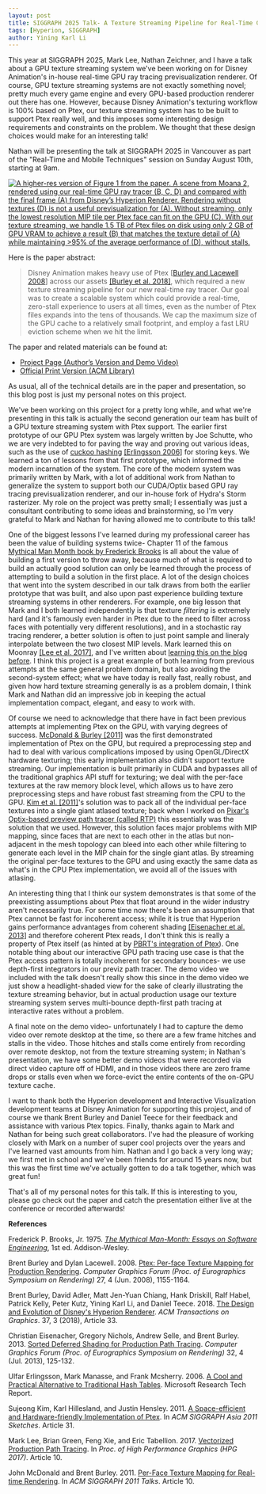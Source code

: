 ```yaml
---
layout: post
title: SIGGRAPH 2025 Talk- A Texture Streaming Pipeline for Real-Time GPU Ray Tracing
tags: [Hyperion, SIGGRAPH]
author: Yining Karl Li
---
```


This year at SIGGRAPH 2025, Mark Lee, Nathan Zeichner, and I have a talk about a GPU texture streaming system we've been working on for Disney Animation's in-house real-time GPU ray tracing previsualization renderer.
Of course, GPU texture streaming systems are not exactly something novel; pretty much every game engine and every GPU-based production renderer out there has one.
However, because Disney Animation's texturing workflow is 100% based on Ptex, our texture streaming system has to be built to support Ptex really well, and this imposes some interesting design requirements and constraints on the problem.
We thought that these design choices would make for an interesting talk!

Nathan will be presenting the talk at SIGGRAPH 2025 in Vancouver as part of the "Real-Time and Mobile Techniques" session on Sunday August 10th, starting at 9am.

[![A higher-res version of Figure 1 from the paper. A scene from Moana 2, rendered using our real-time GPU ray tracer (B, C, D) and compared with the final frame (A) from Disney’s Hyperion Renderer. Rendering without textures (D) is not a useful previsualization for (A). Without streaming, only the lowest resolution MIP tile per Ptex face can fit on the GPU (C). With our texture streaming, we handle 1.5 TB of Ptex files on disk using only 2 GB of GPU VRAM to achieve a result (B) that matches the texture detail of (A) while maintaining >95% of the average performance of (D), without stalls.]({{site.url}}/content/images/2025/Aug/gpuptex/preview/teaser.jpg)]({{site.url}}/content/images/2025/Aug/gpuptex/teaser.png)

Here is the paper abstract:

> Disney Animation makes heavy use of Ptex [[Burley and Lacewell 2008](https://doi.org/10.1111/j.1467-8659.2008.01253.x)] across our assets [[Burley et al. 2018]](https://dl.acm.org/citation.cfm?id=3182159), which required a new texture streaming pipeline for our new real-time ray tracer. Our goal was to create a scalable system which could provide a real-time, zero-stall experience to users at all times, even as the number of Ptex files expands into the tens of thousands. We cap the maximum size of the GPU cache to a relatively small footprint, and employ a fast LRU eviction scheme when we hit the limit.

The paper and related materials can be found at:

* [Project Page (Author’s Version and Demo Video)](https://www.yiningkarlli.com/projects/gpuptex.html)
* [Official Print Version (ACM Library)](https://doi.org/10.1145/3721239.3734098)

As usual, all of the technical details are in the paper and presentation, so this blog post is just my personal notes on this project.

We've been working on this project for a pretty long while, and what we're presenting in this talk is actually the second generation our team has built of a GPU texture streaming system with Ptex support.
The earlier first prototype of our GPU Ptex system was largely written by Joe Schutte, who we are very indebted to for paving the way and proving out various ideas, such as the use of [cuckoo hashing](https://en.wikipedia.org/wiki/Cuckoo_hashing) [[Erlingsson 2006]](https://www.researchgate.net/publication/248589354_A_cool_and_practical_alternative_to_traditional_hash_tables) for storing keys.
We learned a ton of lessons from that first prototype, which informed the modern incarnation of the system.
The core of the modern system was primarily written by Mark, with a lot of additional work from Nathan to generalize the system to support both our CUDA/Optix based GPU ray tracing previsualization renderer, and our in-house fork of Hydra's Storm rasterizer.
My role on the project was pretty small; I essentially was just a consultant contributing to some ideas and brainstorming, so I'm very grateful to Mark and Nathan for having allowed me to contribute to this talk!

One of the biggest lessons I've learned during my professional career has been the value of building systems twice- Chapter 11 of the famous [Mythical Man Month book by Frederick Brooks](https://en.wikipedia.org/wiki/The_Mythical_Man-Month) is all about the value of building a first version to throw away, because much of what is required to build an actually good solution can only be learned through the process of attempting to build a solution in the first place.
A lot of the design choices that went into the system described in our talk draws from both the earlier prototype that was built, and also upon past experience building texture streaming systems in other renderers.
For example, one big lesson that Mark and I both learned independently is that texture _filtering_ is extremely hard (and it's famously even harder in Ptex due to the need to filter across faces with potentially very different resolutions), and in a stochastic ray tracing renderer, a better solution is often to just point sample and lineraly interpolate between the two closest MIP levels.
Mark learned this on Moonray [[Lee et al. 2017]](https://dl.acm.org/citation.cfm?doid=3105762.3105768), and I've written about [learning this on the blog before](https://blog.yiningkarlli.com/2018/10/bidirectional-mipmap.html).
I think this project is a great example of both learning from previous attempts at the same general problem domain, but also avoiding the second-system effect; what we have today is really fast, really robust, and given how hard texture streaming generally is as a problem domain, I think Mark and Nathan did an impressive job in keeping the actual implementation compact, elegant, and easy to work with.

Of course we need to acknowledge that there have in fact been previous attempts at implementing Ptex on the GPU, with varying degrees of success.
[McDonald & Burley [2011]](https://doi.org/10.1145/2037826.2037840) was the first demonstrated implementation of Ptex on the GPU, but required a preprocessing step and had to deal with various complications imposed by using OpenGL/DirectX hardware texturing; this early implementation also didn't support texture streaming.
Our implementation is built primarily in CUDA and bypasses all of the traditional graphics API stuff for texturing; we deal with the per-face textures at the raw memory block level, which allows us to have zero preprocessing steps and have robust fast streaming from the CPU to the GPU.
[Kim et al. [2011]](https://doi.org/10.1145/2077378.2077417)'s solution was to pack all of the individual per-face textures into a single giant atlased texture; back when I worked on [Pixar's Optix-based preview path tracer (called RTP)](https://blog.yiningkarlli.com/2013/07/pixar-optix-lighting-preview-demo.html) this essentially was the solution that we used.
However, this solution faces major problems with MIP mapping, since faces that are next to each other in the atlas but non-adjacent in the mesh topology can bleed into each other while filtering to generate each level in the MIP chain for the single giant atlas.
By streaming the original per-face textures to the GPU and using exactly the same data as what's in the CPU Ptex implementation, we avoid all of the issues with atlasing.

An interesting thing that I think our system demonstrates is that some of the preexisting assumptions about Ptex that float around in the wider industry aren't necessarily true.
For some time now there's been an assumption that Ptex cannot be fast for incoherent access; while it is true that Hyperion gains performance advantages from coherent shading [[Eisenacher et al. 2013]](https://doi.org/10.1111/cgf.12158) and therefore coherent Ptex reads, I don't think this is really a property of Ptex itself (as hinted at by [PBRT's integration of Ptex](https://pharr.org/matt/blog/2018/07/16/moana-island-pbrt-5)).
One notable thing about our interactive GPU path tracing use case is that the Ptex access pattern is totally incoherent for secondary bounces- we use depth-first integrators in our previz path tracer.
The demo video we included with the talk doesn't really show this since in the demo video we just show a headlight-shaded view for the sake of clearly illustrating the texture streaming behavior, but in actual production usage our texture streaming system serves multi-bounce depth-first path tracing at interactive rates without a problem.

A final note on the demo video- unfortunately I had to capture the demo video over remote desktop at the time, so there are a few frame hitches and stalls in the video.
Those hitches and stalls come entirely from recording over remote desktop, not from the texture streaming system; in Nathan's presentation, we have some better demo videos that were recorded via direct video capture off of HDMI, and in those videos there are zero frame drops or stalls even when we force-evict the entire contents of the on-GPU texture cache.

I want to thank both the Hyperion development and Interactive Visualization development teams at Disney Animation for supporting this project, and of course we thank Brent Burley and Daniel Teece for their feedback and assistance with various Ptex topics.
Finally, thanks again to Mark and Nathan for being such great collaborators.
I've had the pleasure of working closely with Mark on a number of super cool projects over the years and I've learned vast amounts from him.
Nathan and I go back a very long way; we first met in school and we've been friends for around 15 years now, but this was the first time we've actually gotten to do a talk together, which was great fun!

That's all of my personal notes for this talk.
If this is interesting to you, please go check out the paper and catch the presentation either live at the conference or recorded afterwards!

**References**

Frederick P. Brooks, Jr. 1975. [_The Mythical Man-Month: Essays on Software Engineering_](https://www.cs.unc.edu/~brooks/), 1st ed. Addison-Wesley.

Brent Burley and Dylan Lacewell. 2008. [Ptex: Per-face Texture Mapping for Production Rendering](https://doi.org/10.1111/j.1467-8659.2008.01253.x). _Computer Graphics Forum (Proc. of Eurographics Symposium on Rendering)_ 27, 4 (Jun. 2008), 1155-1164.

Brent Burley, David Adler, Matt Jen-Yuan Chiang, Hank Driskill, Ralf Habel, Patrick Kelly, Peter Kutz, Yining Karl Li, and Daniel Teece. 2018. [The Design and Evolution of Disney's Hyperion Renderer](https://dl.acm.org/citation.cfm?id=3182159). _ACM Transactions on Graphics_. 37, 3 (2018), Article 33.

Christian Eisenacher, Gregory Nichols, Andrew Selle, and Brent Burley. 2013. [Sorted Deferred Shading for Production Path Tracing](https://doi.org/10.1111/cgf.12158). _Computer Graphics Forum (Proc. of Eurographics Symposium on Rendering)_ 32, 4 (Jul. 2013), 125-132.

Ulfar Erlingsson, Mark Manasse, and Frank Mcsherry. 2006. [A Cool and Practical Alternative to Traditional Hash Tables](https://www.researchgate.net/publication/248589354_A_cool_and_practical_alternative_to_traditional_hash_tables). Microsoft Research Tech Report.

Sujeong Kim, Karl Hillesland, and Justin Hensley. 2011. [A Space-efficient and Hardware-friendly Implementation of Ptex](https://doi.org/10.1145/2077378.2077417). In _ACM SIGGRAPH Asia 2011 Sketches_. Article 31.

Mark Lee, Brian Green, Feng Xie, and Eric Tabellion. 2017. [Vectorized Production Path Tracing](https://dl.acm.org/citation.cfm?doid=3105762.3105768). In _Proc. of High Performance Graphics (HPG 2017)_. Article 10.

John McDonald and Brent Burley. 2011. [Per-Face Texture Mapping for Real-time Rendering](https://doi.org/10.1145/2037826.2037840). In _ACM SIGGRAPH 2011 Talks_. Article 10.
